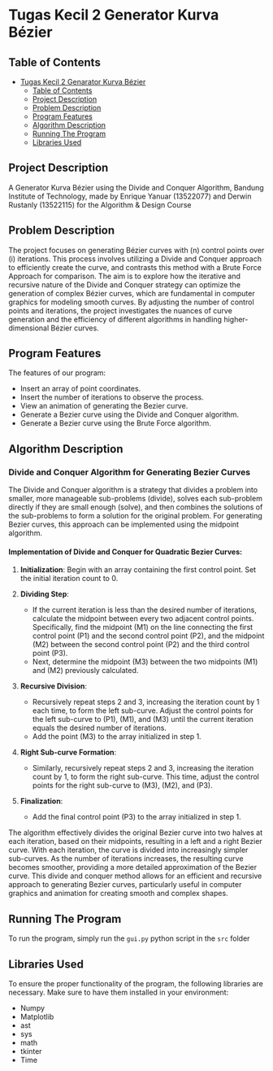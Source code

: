 # Tugas Kecil 2 Generator Kurva Bézier

## Table of Contents

- [Tugas Kecil 2 Genarator Kurva Bézier](#tugas-kecil-2-generator-kurva-bézier)
  - [Table of Contents](#table-of-contents)
  - [Project Description](#project-description)
  - [Problem Description](#problem-description)
  - [Program Features](#program-features)
  - [Algorithm Description](#algorithm-description)
  - [Running The Program](#running-the-program)
  - [Libraries Used](#libraries-used)

## Project Description

A Generator Kurva Bézier using the Divide and Conquer Algorithm, Bandung Institute of Technology, made by Enrique Yanuar (13522077) and Derwin Rustanly (13522115) for the Algorithm & Design Course

## Problem Description

The project focuses on generating Bézier curves with \(n\) control points over \(i\) iterations. This process involves utilizing a Divide and Conquer approach to efficiently create the curve, and contrasts this method with a Brute Force Approach for comparison. The aim is to explore how the iterative and recursive nature of the Divide and Conquer strategy can optimize the generation of complex Bézier curves, which are fundamental in computer graphics for modeling smooth curves. By adjusting the number of control points and iterations, the project investigates the nuances of curve generation and the efficiency of different algorithms in handling higher-dimensional Bézier curves.

## Program Features

The features of our program:

- Insert an array of point coordinates.
- Insert the number of iterations to observe the process.
- View an animation of generating the Bezier curve.
- Generate a Bezier curve using the Divide and Conquer algorithm.
- Generate a Bezier curve using the Brute Force algorithm.

## Algorithm Description

### Divide and Conquer Algorithm for Generating Bezier Curves

The Divide and Conquer algorithm is a strategy that divides a problem into smaller, more manageable sub-problems (divide), solves each sub-problem directly if they are small enough (solve), and then combines the solutions of the sub-problems to form a solution for the original problem. For generating Bezier curves, this approach can be implemented using the midpoint algorithm.

#### Implementation of Divide and Conquer for Quadratic Bezier Curves:

1. **Initialization**: Begin with an array containing the first control point. Set the initial iteration count to 0.

2. **Dividing Step**:

   - If the current iteration is less than the desired number of iterations, calculate the midpoint between every two adjacent control points. Specifically, find the midpoint \(M1\) on the line connecting the first control point \(P1\) and the second control point \(P2\), and the midpoint \(M2\) between the second control point \(P2\) and the third control point \(P3\).
   - Next, determine the midpoint \(M3\) between the two midpoints \(M1\) and \(M2\) previously calculated.

3. **Recursive Division**:

   - Recursively repeat steps 2 and 3, increasing the iteration count by 1 each time, to form the left sub-curve. Adjust the control points for the left sub-curve to \(P1\), \(M1\), and \(M3\) until the current iteration equals the desired number of iterations.
   - Add the point \(M3\) to the array initialized in step 1.

4. **Right Sub-curve Formation**:

   - Similarly, recursively repeat steps 2 and 3, increasing the iteration count by 1, to form the right sub-curve. This time, adjust the control points for the right sub-curve to \(M3\), \(M2\), and \(P3\).

5. **Finalization**:
   - Add the final control point \(P3\) to the array initialized in step 1.

The algorithm effectively divides the original Bezier curve into two halves at each iteration, based on their midpoints, resulting in a left and a right Bezier curve. With each iteration, the curve is divided into increasingly simpler sub-curves. As the number of iterations increases, the resulting curve becomes smoother, providing a more detailed approximation of the Bezier curve. This divide and conquer method allows for an efficient and recursive approach to generating Bezier curves, particularly useful in computer graphics and animation for creating smooth and complex shapes.

## Running The Program

To run the program, simply run the `gui.py` python script in the `src` folder

## Libraries Used

To ensure the proper functionality of the program, the following libraries are necessary. Make sure to have them installed in your environment:

- Numpy
- Matplotlib
- ast
- sys
- math
- tkinter
- Time
